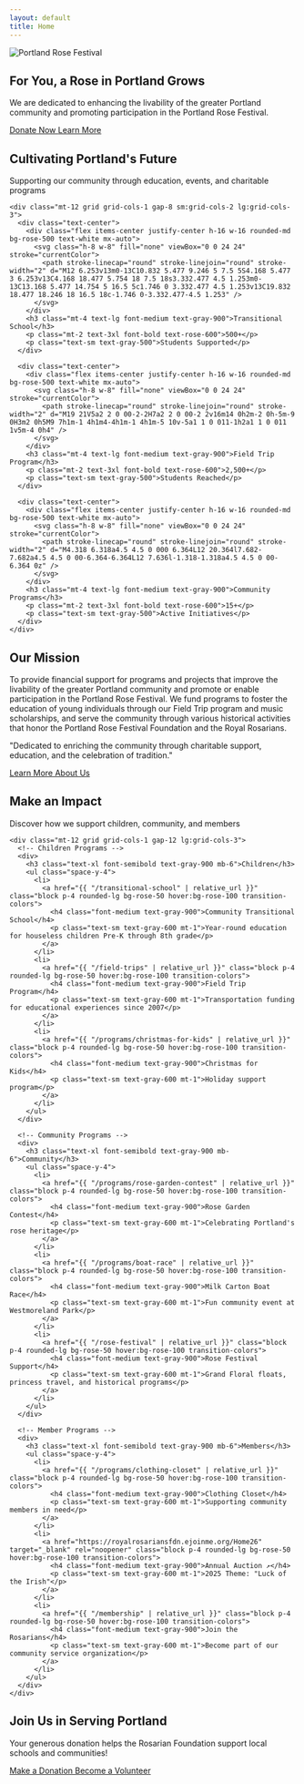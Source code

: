 ```yaml
---
layout: default
title: Home
---
```


<!-- Hero Section -->
<section class="relative bg-gradient-to-r from-rose-50 to-pink-50 py-16 lg:py-24 overflow-hidden">
  <div class="absolute inset-0 z-0">
    <img src="{{ "/assets/images/misc/banner.jpg" | relative_url }}" alt="Portland Rose Festival" class="w-full h-full object-cover opacity-20">
  </div>
  <div class="relative z-10 max-w-7xl mx-auto px-4 sm:px-6 lg:px-8">
    <div class="text-center">
      <h2 class="text-4xl font-bold text-gray-900 sm:text-5xl lg:text-6xl">
        For You, a Rose in Portland Grows
      </h2>
      <p class="mt-6 text-xl text-gray-600 max-w-3xl mx-auto">
        We are dedicated to enhancing the livability of the greater Portland community and promoting participation in the Portland Rose Festival.
      </p>
      <div class="mt-10 flex flex-col sm:flex-row gap-4 justify-center">
        <a href="{{ "/donate" | relative_url }}" class="inline-flex items-center justify-center px-8 py-3 border border-transparent text-base font-medium rounded-md text-white bg-rose-600 hover:bg-rose-700 focus:outline-none focus:ring-2 focus:ring-rose-500 focus:ring-offset-2">
          Donate Now
        </a>
        <a href="{{ "/about" | relative_url }}" class="inline-flex items-center justify-center px-8 py-3 border border-gray-300 text-base font-medium rounded-md text-gray-700 bg-white hover:bg-gray-50 focus:outline-none focus:ring-2 focus:ring-rose-500 focus:ring-offset-2">
          Learn More
        </a>
      </div>
    </div>
  </div>
</section>

<!-- Impact Metrics Section -->
<section class="py-16 bg-white">
  <div class="max-w-7xl mx-auto px-4 sm:px-6 lg:px-8">
    <div class="text-center">
      <h2 class="text-3xl font-bold text-gray-900 sm:text-4xl">
        Cultivating Portland's Future
      </h2>
      <p class="mt-4 text-lg text-gray-600">
        Supporting our community through education, events, and charitable programs
      </p>
    </div>
    
    <div class="mt-12 grid grid-cols-1 gap-8 sm:grid-cols-2 lg:grid-cols-3">
      <div class="text-center">
        <div class="flex items-center justify-center h-16 w-16 rounded-md bg-rose-500 text-white mx-auto">
          <svg class="h-8 w-8" fill="none" viewBox="0 0 24 24" stroke="currentColor">
            <path stroke-linecap="round" stroke-linejoin="round" stroke-width="2" d="M12 6.253v13m0-13C10.832 5.477 9.246 5 7.5 5S4.168 5.477 3 6.253v13C4.168 18.477 5.754 18 7.5 18s3.332.477 4.5 1.253m0-13C13.168 5.477 14.754 5 16.5 5c1.746 0 3.332.477 4.5 1.253v13C19.832 18.477 18.246 18 16.5 18c-1.746 0-3.332.477-4.5 1.253" />
          </svg>
        </div>
        <h3 class="mt-4 text-lg font-medium text-gray-900">Transitional School</h3>
        <p class="mt-2 text-3xl font-bold text-rose-600">500+</p>
        <p class="text-sm text-gray-500">Students Supported</p>
      </div>
      
      <div class="text-center">
        <div class="flex items-center justify-center h-16 w-16 rounded-md bg-rose-500 text-white mx-auto">
          <svg class="h-8 w-8" fill="none" viewBox="0 0 24 24" stroke="currentColor">
            <path stroke-linecap="round" stroke-linejoin="round" stroke-width="2" d="M19 21V5a2 2 0 00-2-2H7a2 2 0 00-2 2v16m14 0h2m-2 0h-5m-9 0H3m2 0h5M9 7h1m-1 4h1m4-4h1m-1 4h1m-5 10v-5a1 1 0 011-1h2a1 1 0 011 1v5m-4 0h4" />
          </svg>
        </div>
        <h3 class="mt-4 text-lg font-medium text-gray-900">Field Trip Program</h3>
        <p class="mt-2 text-3xl font-bold text-rose-600">2,500+</p>
        <p class="text-sm text-gray-500">Students Reached</p>
      </div>
      
      <div class="text-center">
        <div class="flex items-center justify-center h-16 w-16 rounded-md bg-rose-500 text-white mx-auto">
          <svg class="h-8 w-8" fill="none" viewBox="0 0 24 24" stroke="currentColor">
            <path stroke-linecap="round" stroke-linejoin="round" stroke-width="2" d="M4.318 6.318a4.5 4.5 0 000 6.364L12 20.364l7.682-7.682a4.5 4.5 0 00-6.364-6.364L12 7.636l-1.318-1.318a4.5 4.5 0 00-6.364 0z" />
          </svg>
        </div>
        <h3 class="mt-4 text-lg font-medium text-gray-900">Community Programs</h3>
        <p class="mt-2 text-3xl font-bold text-rose-600">15+</p>
        <p class="text-sm text-gray-500">Active Initiatives</p>
      </div>
    </div>
  </div>
</section>

<!-- Mission Statement -->
<section class="py-16 bg-gray-50">
  <div class="max-w-4xl mx-auto px-4 sm:px-6 lg:px-8 text-center">
    <h2 class="text-3xl font-bold text-gray-900 sm:text-4xl">Our Mission</h2>
    <p class="mt-8 text-lg text-gray-700 leading-relaxed">
      To provide financial support for programs and projects that improve the livability of the greater Portland community and promote or enable participation in the Portland Rose Festival. We fund programs to foster the education of young individuals through our Field Trip program and music scholarships, and serve the community through various historical activities that honor the Portland Rose Festival Foundation and the Royal Rosarians.
    </p>
    <p class="mt-6 text-xl font-semibold text-rose-600">
      "Dedicated to enriching the community through charitable support, education, and the celebration of tradition."
    </p>
    <div class="mt-8">
      <a href="{{ "/about" | relative_url }}" class="inline-flex items-center justify-center px-6 py-3 border border-gray-300 text-base font-medium rounded-md text-gray-700 bg-white hover:bg-gray-50 focus:outline-none focus:ring-2 focus:ring-rose-500 focus:ring-offset-2">
        Learn More About Us
      </a>
    </div>
  </div>
</section>

<!-- Programs Overview -->
<section class="py-16 bg-white">
  <div class="max-w-7xl mx-auto px-4 sm:px-6 lg:px-8">
    <div class="text-center">
      <h2 class="text-3xl font-bold text-gray-900 sm:text-4xl">Make an Impact</h2>
      <p class="mt-4 text-lg text-gray-600">Discover how we support children, community, and members</p>
    </div>
    
    <div class="mt-12 grid grid-cols-1 gap-12 lg:grid-cols-3">
      <!-- Children Programs -->
      <div>
        <h3 class="text-xl font-semibold text-gray-900 mb-6">Children</h3>
        <ul class="space-y-4">
          <li>
            <a href="{{ "/transitional-school" | relative_url }}" class="block p-4 rounded-lg bg-rose-50 hover:bg-rose-100 transition-colors">
              <h4 class="font-medium text-gray-900">Community Transitional School</h4>
              <p class="text-sm text-gray-600 mt-1">Year-round education for houseless children Pre-K through 8th grade</p>
            </a>
          </li>
          <li>
            <a href="{{ "/field-trips" | relative_url }}" class="block p-4 rounded-lg bg-rose-50 hover:bg-rose-100 transition-colors">
              <h4 class="font-medium text-gray-900">Field Trip Program</h4>
              <p class="text-sm text-gray-600 mt-1">Transportation funding for educational experiences since 2007</p>
            </a>
          </li>
          <li>
            <a href="{{ "/programs/christmas-for-kids" | relative_url }}" class="block p-4 rounded-lg bg-rose-50 hover:bg-rose-100 transition-colors">
              <h4 class="font-medium text-gray-900">Christmas for Kids</h4>
              <p class="text-sm text-gray-600 mt-1">Holiday support program</p>
            </a>
          </li>
        </ul>
      </div>
      
      <!-- Community Programs -->
      <div>
        <h3 class="text-xl font-semibold text-gray-900 mb-6">Community</h3>
        <ul class="space-y-4">
          <li>
            <a href="{{ "/programs/rose-garden-contest" | relative_url }}" class="block p-4 rounded-lg bg-rose-50 hover:bg-rose-100 transition-colors">
              <h4 class="font-medium text-gray-900">Rose Garden Contest</h4>
              <p class="text-sm text-gray-600 mt-1">Celebrating Portland's rose heritage</p>
            </a>
          </li>
          <li>
            <a href="{{ "/programs/boat-race" | relative_url }}" class="block p-4 rounded-lg bg-rose-50 hover:bg-rose-100 transition-colors">
              <h4 class="font-medium text-gray-900">Milk Carton Boat Race</h4>
              <p class="text-sm text-gray-600 mt-1">Fun community event at Westmoreland Park</p>
            </a>
          </li>
          <li>
            <a href="{{ "/rose-festival" | relative_url }}" class="block p-4 rounded-lg bg-rose-50 hover:bg-rose-100 transition-colors">
              <h4 class="font-medium text-gray-900">Rose Festival Support</h4>
              <p class="text-sm text-gray-600 mt-1">Grand Floral floats, princess travel, and historical programs</p>
            </a>
          </li>
        </ul>
      </div>
      
      <!-- Member Programs -->
      <div>
        <h3 class="text-xl font-semibold text-gray-900 mb-6">Members</h3>
        <ul class="space-y-4">
          <li>
            <a href="{{ "/programs/clothing-closet" | relative_url }}" class="block p-4 rounded-lg bg-rose-50 hover:bg-rose-100 transition-colors">
              <h4 class="font-medium text-gray-900">Clothing Closet</h4>
              <p class="text-sm text-gray-600 mt-1">Supporting community members in need</p>
            </a>
          </li>
          <li>
            <a href="https://royalrosariansfdn.ejoinme.org/Home26" target="_blank" rel="noopener" class="block p-4 rounded-lg bg-rose-50 hover:bg-rose-100 transition-colors">
              <h4 class="font-medium text-gray-900">Annual Auction ↗</h4>
              <p class="text-sm text-gray-600 mt-1">2025 Theme: "Luck of the Irish"</p>
            </a>
          </li>
          <li>
            <a href="{{ "/membership" | relative_url }}" class="block p-4 rounded-lg bg-rose-50 hover:bg-rose-100 transition-colors">
              <h4 class="font-medium text-gray-900">Join the Rosarians</h4>
              <p class="text-sm text-gray-600 mt-1">Become part of our community service organization</p>
            </a>
          </li>
        </ul>
      </div>
    </div>
  </div>
</section>

<!-- Call to Action -->
<section class="py-16 bg-rose-600">
  <div class="max-w-4xl mx-auto px-4 sm:px-6 lg:px-8 text-center">
    <h2 class="text-3xl font-bold text-white sm:text-4xl">Join Us in Serving Portland</h2>
    <p class="mt-4 text-lg text-rose-100">
      Your generous donation helps the Rosarian Foundation support local schools and communities!
    </p>
    <div class="mt-8 flex flex-col sm:flex-row gap-4 justify-center">
      <a href="{{ "/donate" | relative_url }}" class="inline-flex items-center justify-center px-8 py-3 border border-transparent text-base font-medium rounded-md text-rose-600 bg-white hover:bg-gray-50 focus:outline-none focus:ring-2 focus:ring-white focus:ring-offset-2 focus:ring-offset-rose-600">
        Make a Donation
      </a>
      <a href="{{ "/volunteer" | relative_url }}" class="inline-flex items-center justify-center px-8 py-3 border-2 border-white text-base font-medium rounded-md text-white hover:bg-white hover:text-rose-600 focus:outline-none focus:ring-2 focus:ring-white focus:ring-offset-2 focus:ring-offset-rose-600 transition-colors">
        Become a Volunteer
      </a>
    </div>
  </div>
</section>
